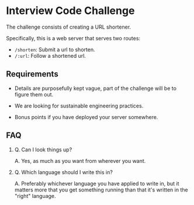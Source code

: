 # Interview Code Challenge

The challenge consists of creating a URL shortener.

Specifically, this is a web server that serves two routes:

* `/shorten`: Submit a url to shorten.
* `/:url`: Follow a shortened url.

## Requirements

- Details are purposefully kept vague, part of the challenge will be to figure them out.

- We are looking for sustainable engineering practices.

- Bonus points if you have deployed your server somewhere.

## FAQ

1. Q. Can I look things up?

   A. Yes, as much as you want from wherever you want.

2. Q. Which language should I write this in?

   A. Preferably whichever language you have applied to write in, but it matters more that you get something running than that it's written in the "right" language.
